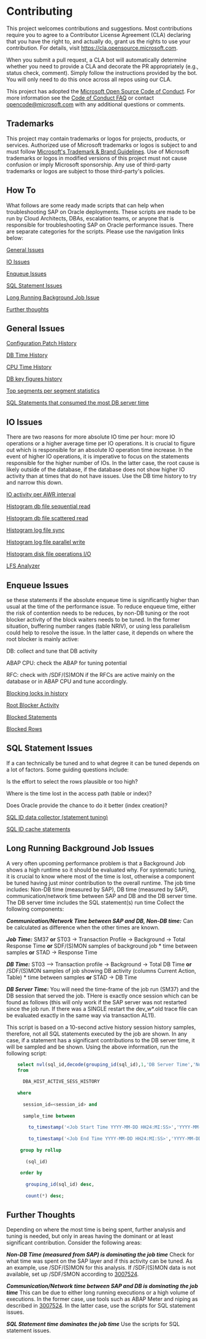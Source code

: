 # Contributing

This project welcomes contributions and suggestions.  Most contributions require you to agree to a
Contributor License Agreement (CLA) declaring that you have the right to, and actually do, grant us
the rights to use your contribution. For details, visit https://cla.opensource.microsoft.com.

When you submit a pull request, a CLA bot will automatically determine whether you need to provide
a CLA and decorate the PR appropriately (e.g., status check, comment). Simply follow the instructions
provided by the bot. You will only need to do this once across all repos using our CLA.

This project has adopted the [Microsoft Open Source Code of Conduct](https://opensource.microsoft.com/codeofconduct/).
For more information see the [Code of Conduct FAQ](https://opensource.microsoft.com/codeofconduct/faq/) or
contact [opencode@microsoft.com](mailto:opencode@microsoft.com) with any additional questions or comments.

## Trademarks

This project may contain trademarks or logos for projects, products, or services. Authorized use of Microsoft 
trademarks or logos is subject to and must follow 
[Microsoft's Trademark & Brand Guidelines](https://www.microsoft.com/en-us/legal/intellectualproperty/trademarks/usage/general).
Use of Microsoft trademarks or logos in modified versions of this project must not cause confusion or imply Microsoft sponsorship.
Any use of third-party trademarks or logos are subject to those third-party's policies.

## How To

What follows are some ready made scripts that can help when troubleshooting SAP on Oracle deployments. These scripts are made to be run by Cloud Architects, DBAs, escalation teams, or anyone that is responsible for troubleshooting SAP on Oracle performance issues. There are separate categories for the scripts. Please use the navigation links below:

[General Issues](#general-issues)

[IO Issues](#io-issues)

[Enqueue Issues](#enqueue-issues)

[SQL Statement Issues](#sql-statement-issues)

[Long Running Background Job Issue](#long-running-background-job-issues)

[Further thoughts](#further-thoughts)

## General Issues

[Configuration Patch History](3_Configuration_Patches_History.txt)

[DB Time History](4_DB_Time_History.txt)

[CPU Time History](6_CPU_Time_History.txt)

[DB key figures history](7_DB_Key_Figures_History.txt)

[Top segments per segment statistics](8_TopSegmentsPerSegmentStatistics.txt)

[SQL Statements that consumed the most DB server time](9_SQL_TopSQLInAWRWithSearchOptionsAndHistograms.txt)

## IO Issues

There are two reasons for more absolute IO time per hour: more IO operations or a higher average time per IO operations. It is crucial to figure out which is responsible for an absolute IO operation time increase. In the event of higher IO operations, it is imperative to focus on the statements responsible for the higher number of IOs. In the latter case, the root cause is likely outside of the database, if the database does not show higher IO activity than at times that do not have issues. Use the DB time history to try and narrow this down.

[IO activity per AWR interval](11_IO_IOActivityPerAWRInterval.txt)

[Histogram db file sequential read](12_Histogram_db_file_sequential_read.txt)

[Histogram db file scattered read](13_Histogram_db_file_scattered_read.txt)

[Histogram log file sync](14_Histogram_log_file_sync.txt)

[Histogram log file parallel write](15_Histogram_log_file_parallel_write.txt)

[Histogram disk file operations I/O](16_Histogram_Disk_file_operations_IO.txt)

[LFS Analyzer](17_LFS_Analyzer.txt)

## Enqueue Issues

se these statements if the absolute enqueue time is significantly higher than usual at the time of the performance issue. To reduce enqueue time, either the risk of contention needs to be reduces, by non-DB tuning or the root blocker activity of the block waiters needs to be tuned. In the former situation, buffering number ranges (table NRIV), or using less parallelism could help to resolve the issue. In the latter case, it depends on where the root blocker is mainly active:

DB: collect and tune that DB activity

ABAP CPU: check the ABAP for tuning potential

RFC: check with /SDF/(S)MON if the RFCs are active mainly on the database or in ABAP CPU and tune accordingly.

[Blocking locks in history](18_Locks_BlockingLocksInHistory_11g+.txt)

[Root Blocker Activity](19_Lock_Analyzer_Root_Blocker_Activity.txt)

[Blocked Statements](20_Lock_Analyzer_Blocked_Statements.txt)

[Blocked Rows](21_Lock_Analyzer_Blocked_Rows.txt)

## SQL Statement Issues

If a can technically be tuned and to what degree it can be tuned depends on a lot of factors. Some guiding questions include:

Is the effort to select the rows plausible or too high?

Where is the time lost in the access path (table or index)?

Does Oracle provide the chance to do it better (index creation)?

[SQL ID data collector (statement tuning)](22_SQL_SQL_ID_DataCollector_11g+.txt)

[SQL ID cache statements](23_SQL_ID_Cache_Snapshots.txt)

## Long Running Background Job Issues

A very often upcoming performance problem is that a Background Job shows a high runtime so it should be evaluated why. For systematic tuning, it is crucial to know where most of the time is lost, otherwise a component be tuned having just minor contribution to the overall runtime. The job time includes: Non-DB time (measured by SAP), DB time (measured by SAP), communication/network time between SAP and DB and the DB server time. The DB server time includes the SQL statement(s) run time Collect the following components:

***Communication/Network Time between SAP and DB, Non-DB time:***
Can be calculated as difference when the other times are known.

***Job Time:***
SM37 **or**
ST03 -> Transaction Profile -> Background -> Total Response Time **or**
SDF/(S)MON samples of background job * time between samples **or**
STAD -> Response Time

***DB Time:***
ST03 –> Transaction profile -> Background -> Total DB Time **or**
/SDF/(S)MON samples of job showing DB activity (columns Current Action, Table) * time between samples **or**
STAD -> DB Time

***DB Server Time:***
You will need the time-frame of the job run (SM37) and the DB session that served the job. THere is exactly once session which can be found as follows (this will only work if the SAP server was not restarted since the job run. If there was a SINGLE restart the dev_w*.old trace file can be evaluated exactly in the same way via transaction AL11).

This script is based on a 10-second active history session history samples, therefore, not all SQL statements executed by the job are shown. In any case, if a statement has a significant contributions to the DB server time, it will be sampled and be shown. Using the above information, run the following script:
```sql
    select nvl(sql_id,decode(grouping_id(sql_id),1,'DB Server Time','No Statement')) statement, count(*)*10 seconds
    from
    
      DBA_HIST_ACTIVE_SESS_HISTORY  
    
    where
    
      session_id=<session_id> and
    
      sample_time between
    
        to_timestamp('<Job Start Time YYYY-MM-DD HH24:MI:SS>','YYYY-MM-DD HH24:MI:SS') and 
    
        to_timestamp('<Job End Time YYYY-MM-DD HH24:MI:SS>','YYYY-MM-DD HH24:MI:SS') 
    
     group by rollup
    
       (sql_id)
    
     order by
    
       grouping_id(sql_id) desc,
    
       count(*) desc; 
```

## Further Thoughts

Depending on where the most time is being spent, further analysis and tuning is needed, but only in areas having the dominant or at least significant contribution. Consider the following areas:

***Non-DB Time (measured from SAP) is dominating the job time***
Check for what time was spent on the SAP layer and if this activity can be tuned. As an example, use /SDF/(S)MON for this analysis. If /SDF/(S)MON data is not available, set up /SDF/SMON according to [3007524](https://launchpad.support.sap.com/#/notes/3007524).

***Communication/Network time between SAP and DB is dominating the job time***
This can be due to either long running executions or a high volume of executions. In the former case, use tools such as ABAP Meter and niping as described in [3007524](https://launchpad.support.sap.com/#/notes/3007524). In the latter case, use the scripts for SQL statement issues.

***SQL Statement time dominates the job time***
Use the scripts for SQL statement issues.
